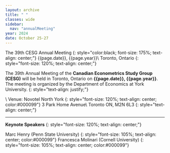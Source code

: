 ```yaml
---
layout: archive
title: " "
classes: wide
sidebar:
  nav: "annualMeeting"
year: 2024
date: October 25-27
---
```

<!--
{:refdef: style="text-align: center;"}
![Meeting Image path](/assets/images/{{page.year}}/annualMeeting.jpg)
{: refdef}
-->

The 39th CESG Annual Meeting
{: style="color:black; font-size: 175%; text-align: center;"}
{{page.date}}, {{page.year}}\\
Toronto, Ontario
{: style="font-size: 120%; text-align: center;"}

The 39th Annual Meeting of the **Canadian Econometrics Study Group (CESG)** will be held in Toronto, Ontario on **{{page.date}}, {{page.year}}**. The meeting is organized by the Department of Economics at York University.
{: style="text-align: justify;"}

\\
Venue: Novotel North York
{: style="font-size: 120%; text-align: center; color:#000099"}
3 Park Home Avenue\\
Toronto ON, M2N 6L3
{: style="text-align: center;"}

---
**Keynote Speakers**
{: style="font-size: 120%; text-align: center;"}

Marc Henry (Penn State University)
{: style="font-size: 105%; text-align: center; color:#000099"}
Francesca Molinari (Cornell University)
{: style="font-size: 105%; text-align: center; color:#000099"}

